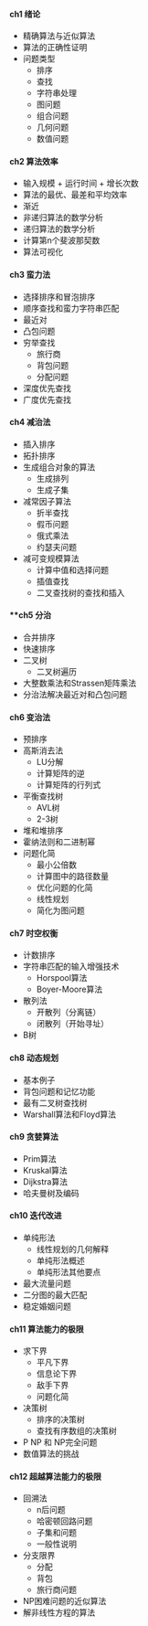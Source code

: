 #### **ch1 绪论**
* 精确算法与近似算法
* 算法的正确性证明
* 问题类型
	* 排序
    * 查找
    * 字符串处理
    * 图问题
    * 组合问题
    * 几何问题
    * 数值问题

#### **ch2 算法效率**
* 输入规模 + 运行时间 + 增长次数
* 算法的最优、最差和平均效率
* 渐近
* 非递归算法的数学分析
* 递归算法的数学分析
* 计算第n个斐波那契数
* 算法可视化

#### **ch3 蛮力法**
* 选择排序和冒泡排序
* 顺序查找和蛮力字符串匹配
* 最近对
* 凸包问题  
* 穷举查找
	* 旅行商
    * 背包问题
    * 分配问题
* 深度优先查找
* 广度优先查找

#### **ch4 减治法**
* 插入排序
* 拓扑排序
* 生成组合对象的算法
	* 生成排列
    * 生成子集
* 减常因子算法
	* 折半查找
    * 假币问题
    * 俄式乘法
    * 约瑟夫问题
* 减可变规模算法
	* 计算中值和选择问题
    * 插值查找
    * 二叉查找树的查找和插入
    
#### **ch5 分治
* 合并排序
* 快速排序
* 二叉树
	* 二叉树遍历
* 大整数乘法和Strassen矩阵乘法
* 分治法解决最近对和凸包问题

#### **ch6 变治法**
* 预排序
* 高斯消去法
	* LU分解
    * 计算矩阵的逆
    * 计算矩阵的行列式
* 平衡查找树
	* AVL树
    * 2-3树
* 堆和堆排序
* 霍纳法则和二进制幂
* 问题化简
	* 最小公倍数
    * 计算图中的路径数量
    * 优化问题的化简
    * 线性规划
    * 简化为图问题

#### **ch7 时空权衡**
* 计数排序
* 字符串匹配的输入增强技术
	* Horspool算法
    * Boyer-Moore算法
* 散列法
	* 开散列（分离链）
    * 闭散列（开始寻址）
* B树

#### **ch8 动态规划**
* 基本例子
* 背包问题和记忆功能
* 最有二叉树查找树
* Warshall算法和Floyd算法

#### **ch9 贪婪算法**
* Prim算法
* Kruskal算法
* Dijkstra算法
* 哈夫曼树及编码

#### **ch10 迭代改进**
* 单纯形法
	* 线性规划的几何解释
    * 单纯形法概述
    * 单纯形法其他要点
* 最大流量问题
* 二分图的最大匹配
* 稳定婚姻问题

#### **ch11 算法能力的极限**
* 求下界
	* 平凡下界
    * 信息论下界
    * 敌手下界
    * 问题化简
* 决策树
	* 排序的决策树
    * 查找有序数组的决策树
* P NP 和 NP完全问题
* 数值算法的挑战

#### **ch12 超越算法能力的极限**
* 回溯法
	* n后问题
    * 哈密顿回路问题
    * 子集和问题
    * 一般性说明
* 分支限界
	* 分配
    * 背包
    * 旅行商问题
* NP困难问题的近似算法
* 解非线性方程的算法